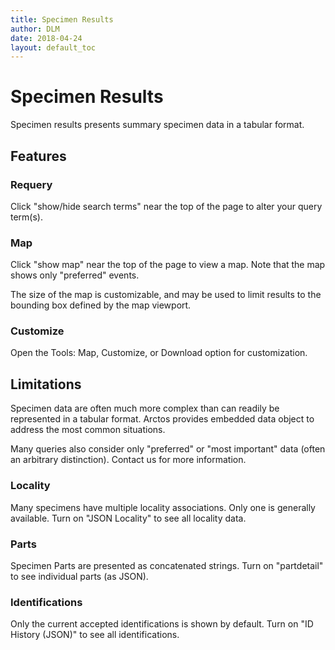 ```yaml
---
title: Specimen Results
author: DLM
date: 2018-04-24
layout: default_toc
---
```


# Specimen Results

Specimen results presents summary specimen data in a tabular format. 

## Features

### Requery

Click "show/hide search terms" near the top of the page to alter your query term(s).

### Map

Click "show map" near the top of the page to view a map. Note that the map shows only "preferred" events.

The size of the map is customizable, and may be used to limit results to the bounding box defined by the map viewport.

### Customize

Open the Tools: Map, Customize, or Download option for customization.



## Limitations

Specimen data are often much more complex than can readily be represented in a tabular format. Arctos provides embedded data object
to address the most common situations. 

Many queries also consider only "preferred" or "most important" data (often an arbitrary distinction). Contact us for more information.

### Locality

Many specimens have multiple locality associations. Only one is generally available. Turn on "JSON Locality" to see all locality data.

### Parts

Specimen Parts are presented as concatenated strings. Turn on "partdetail" to see individual parts (as JSON).

### Identifications

Only the current accepted identifications is shown by default. Turn on "ID History (JSON)" to see all identifications.